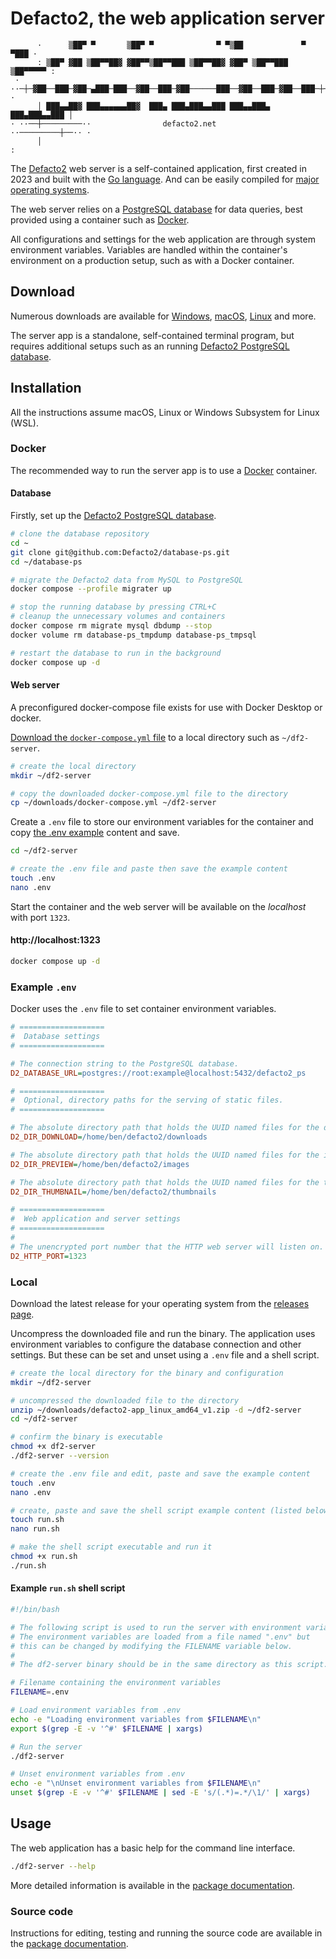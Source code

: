 # Defacto2, the web application server

```
      ·      ▒██▀ ▀       ▒██▀ ▀              ▀ ▀▒██             ▀ ▀███ ·
      : ▒██▀ ▓██ ▒██▀▀██▓ ▓██▀▀▒██▀▀███ ▒██▀▀██▓ ▓██▀ ▒██▀▀███ ▒██▀▀▀▀▀ :
 · ··─┼─▓██──███─▓██─▄███─███──▓██──███─▓██──────███──▓██──███─▓██──███─┼─·· ·
      │ ███▄▄██▓ ███▄▄▄▄▄▄██▓  ███▄ ███▄███▄▄███ ███▄▄███▄ ███▄███▄▄███ │
· ··──┼─────────··                defacto2.net               ··─────────┼──·· ·
      │                                                                 :
```

The [Defacto2](https://defacto2.net) web server is a self-contained application, first created in 2023 and built with the [Go language](https://go.dev/). And can be easily compiled for [major operating systems](https://pkg.go.dev/internal/platform#pkg-variables).

The web server relies on a [PostgreSQL database](https://www.postgresql.org/) for data queries, best provided using a container such as [Docker](https://www.docker.com/).

All configurations and settings for the web application are through system environment variables.
Variables are handled within the container's environment on a production setup, such as with a Docker container.

## Download

Numerous downloads are available for [Windows](https://github.com/Defacto2/server/releases/latest/download/defacto2-app_windows_amd64_v1.zip), [macOS](https://github.com/Defacto2/server/releases/latest/download/df2-server_darwin_all.zip), [Linux](https://github.com/Defacto2/server/releases/latest/download/defacto2-app_linux_amd64_v1.zip.zip) and more.

The server app is a standalone, self-contained terminal program, but requires additional setups such as an running [Defacto2 PostgreSQL database](https://github.com/Defacto2/database-ps).

## Installation

All the instructions assume macOS, Linux or Windows Subsystem for Linux (WSL).

### Docker

The recommended way to run the server app is to use a [Docker](https://www.docker.com/) container. 

#### Database

Firstly, set up the [Defacto2 PostgreSQL database](https://github.com/Defacto2/database-ps).

```sh
# clone the database repository
cd ~
git clone git@github.com:Defacto2/database-ps.git
cd ~/database-ps

# migrate the Defacto2 data from MySQL to PostgreSQL
docker compose --profile migrater up

# stop the running database by pressing CTRL+C
# cleanup the unnecessary volumes and containers
docker compose rm migrate mysql dbdump --stop
docker volume rm database-ps_tmpdump database-ps_tmpsql

# restart the database to run in the background
docker compose up -d
```

#### Web server

A preconfigured docker-compose file exists for use with Docker Desktop or docker.

[Download the `docker-compose.yml` file](https://github.com/Defacto2/server/blob/main/docker-compose.yml) to a local directory such as `~/df2-server`.

```sh
# create the local directory
mkdir ~/df2-server

# copy the downloaded docker-compose.yml file to the directory
cp ~/downloads/docker-compose.yml ~/df2-server
```

Create a `.env` file to store our environment variables for the container and copy [the .env example](#example-env) content and save.

```sh
cd ~/df2-server

# create the .env file and paste then save the example content
touch .env
nano .env
```

Start the container and the web server will be available on the _localhost_ with port `1323`.

#### http://localhost:1323

```sh
docker compose up -d
```

### Example `.env` 

Docker uses the `.env` file to set container environment variables.

```ini
# ===================
#  Database settings
# ===================

# The connection string to the PostgreSQL database.
D2_DATABASE_URL=postgres://root:example@localhost:5432/defacto2_ps

# ===================
#  Optional, directory paths for the serving of static files.
# ===================

# The absolute directory path that holds the UUID named files for the downloads.
D2_DIR_DOWNLOAD=/home/ben/defacto2/downloads

# The absolute directory path that holds the UUID named files for the images.
D2_DIR_PREVIEW=/home/ben/defacto2/images

# The absolute directory path that holds the UUID named files for the thumbnails.
D2_DIR_THUMBNAIL=/home/ben/defacto2/thumbnails

# ===================
#  Web application and server settings
# ===================
#
# The unencrypted port number that the HTTP web server will listen on.
D2_HTTP_PORT=1323
```

### Local

Download the latest release for your operating system from the [releases page](https://github.com/Defacto2/server/releases).

Uncompress the downloaded file and run the binary. The application uses environment variables to configure the database connection and other settings. But these can be set and unset using a `.env` file and a shell script.

```sh
# create the local directory for the binary and configuration
mkdir ~/df2-server

# uncompressed the downloaded file to the directory
unzip ~/downloads/defacto2-app_linux_amd64_v1.zip -d ~/df2-server
cd ~/df2-server

# confirm the binary is executable
chmod +x df2-server
./df2-server --version

# create the .env file and edit, paste and save the example content
touch .env
nano .env

# create, paste and save the shell script example content (listed below) to a file named run.sh
touch run.sh
nano run.sh

# make the shell script executable and run it
chmod +x run.sh
./run.sh
```

#### Example `run.sh` shell script

```sh
#!/bin/bash

# The following script is used to run the server with environment variables.
# The environment variables are loaded from a file named ".env" but 
# this can be changed by modifying the FILENAME variable below.
#
# The df2-server binary should be in the same directory as this script.

# Filename containing the environment variables
FILENAME=.env

# Load environment variables from .env
echo -e "Loading environment variables from $FILENAME\n"
export $(grep -E -v '^#' $FILENAME | xargs)

# Run the server
./df2-server

# Unset environment variables from .env
echo -e "\nUnset environment variables from $FILENAME\n"
unset $(grep -E -v '^#' $FILENAME | sed -E 's/(.*)=.*/\1/' | xargs)

```

## Usage

The web application has a basic help for the command line interface.

```sh
./df2-server --help
```

More detailed information is available in the [package documentation](https://pkg.go.dev/github.com/Defacto2/server).

### Source code

Instructions for editing, testing and running the source code are available in the [package documentation](https://pkg.go.dev/github.com/Defacto2/server).
